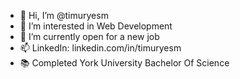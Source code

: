 - 👋 Hi, I’m @timuryesm
- 👀 I’m interested in Web Development
- 🌱 I’m currently open for a new job
- 📫 LinkedIn: linkedin.com/in/timuryesm
- 📚 Completed York University Bachelor Of Science

<!---
timuryesm/timuryesm is a ✨ special ✨ repository because its `README.md` (this file) appears on your GitHub profile.
You can click the Preview link to take a look at your changes.
--->
